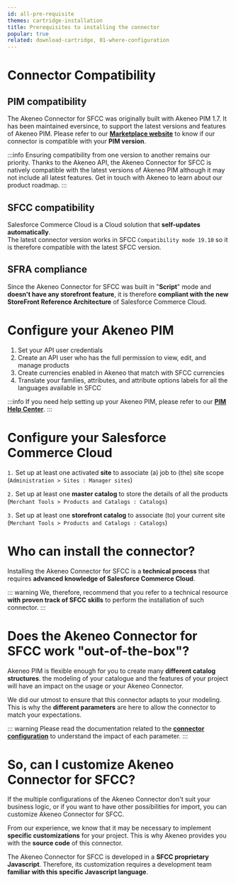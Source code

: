 ```yaml
---
id: all-pre-requisite
themes: cartridge-installation
title: Prerequisites to installing the connector
popular: true
related: download-cartridge, 01-where-configuration
---
```


# Connector Compatibility

## PIM compatibility

The Akeneo Connector for SFCC was originally built with Akeneo PIM 1.7. It has been maintained eversince, to support the latest versions and features of Akeneo PIM.
Please refer to our [**Marketplace website**](https://marketplace.akeneo.com/extension/akeneo-connector-salesforce-commerce-cloud) to know if our connector is compatible with your **PIM version**.

:::info
Ensuring compatibility from one version to another remains our priority. Thanks to the Akeneo API, the Akeneo Connector for SFCC is natively compatible with the latest versions of Akeneo PIM although it may not include all latest features. Get in touch with Akeneo to learn about our product roadmap.
:::

## SFCC compatibility

Salesforce Commerce Cloud is a Cloud solution that **self-updates automatically**.<br>
The latest connector version works in SFCC `Compatibility mode 19.10` so it is therefore compatible with the latest SFCC version.

## SFRA compliance

Since the Akeneo Connector for SFCC was built in "**Script**" mode and **doesn't have any storefront feature**, it is therefore **compliant with the new StoreFront Reference Architecture** of Salesforce Commerce Cloud.

# Configure your Akeneo PIM

1. Set your API user credentials
2. Create an API user who has the full permission to view, edit, and manage products
3. Create currencies enabled in Akeneo that match with SFCC currencies
4. Translate your families, attributes, and attribute options labels for all the languages available in SFCC

:::info
If you need help setting up your Akeneo PIM, please refer to our [**PIM Help Center**](https://help.akeneo.com/pim/index.html).
:::

# Configure your Salesforce Commerce Cloud

`1.` Set up at least one activated **site** to associate (a) job to (the) site scope<br>
(`Administration > Sites : Manager sites`)

`2.` Set up at least one **master catalog** to store the details of all the products<br>
(`Merchant Tools > Products and Catalogs : Catalogs`)

`3.` Set up at least one **storefront catalog** to associate (to) your current site<br>
(`Merchant Tools > Products and Catalogs : Catalogs`)

# Who can install the connector?

Installing the Akeneo Connector for SFCC is a **technical process** that requires **advanced knowledge of Salesforce Commerce Cloud**.

::: warning
We, therefore, recommend that you refer to a technical resource **with proven track of SFCC skills** to perform the installation of such connector.
:::

# Does the Akeneo Connector for SFCC work "out-of-the-box"?

Akeneo PIM is flexible enough for you to create many **different catalog structures**. the modeling of your catalogue and the features of your project will have an impact on the usage or your Akeneo Connector.

We did our utmost to ensure that this connector adapts to your modeling. This is why the **different parameters** are here to allow the connector to match your expectations.

::: warning
Please read the documentation related to the [**connector configuration**](../themes-for-peter.html#cartridge-configuration) to understand the impact of each parameter.
:::

# So, can I customize Akeneo Connector for SFCC?

If the multiple configurations of the Akeneo Connector don't suit your business logic, or if you want to have other possibilities for import, you can customize Akeneo Connector for SFCC.

From our experience, we know that it may be necessary to implement **specific customizations** for your project. This is why Akeneo provides you with the **source code** of this connector.

The Akeneo Connector for SFCC is developed in a **SFCC proprietary Javascript**. Therefore, its customization requires a development team **familiar with this specific Javascript language**.
